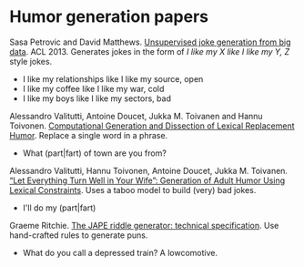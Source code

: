 # Humor generation papers

Sasa Petrovic and David Matthews. [Unsupervised joke generation from big data](https://pdfs.semanticscholar.org/0ed1/ac5b5ec2f75fd061f285aef8278381b4dbd8.pdf). ACL 2013. Generates jokes in the form of *I like my X like I like my Y, Z* style jokes.

* I like my relationships like I like my source, open
* I like my coffee like I like my war, cold
* I like my boys like I like my sectors, bad

Alessandro Valitutti, Antoine Doucet, Jukka M. Toivanen and Hannu Toivonen. [Computational Generation and Dissection of
Lexical Replacement Humor](https://csiweb.ucd.ie/files/u2703/Valitutti_et_al2015_prefinal.pdf). Replace a single word in a phrase.

* What (part|fart) of town are you from?

Alessandro Valitutti, Hannu Toivonen, Antoine Doucet, Jukka M. Toivanen. [“Let Everything Turn Well in Your Wife”: Generation of Adult Humor Using Lexical Constraints](http://www.aclweb.org/old_anthology/P/P13/P13-2.pdf#page=291). Uses a taboo model to build (very) bad jokes.

* I'll do my (part|fart)

Graeme Ritchie. [The JAPE riddle generator: technical specification](http://homepages.abdn.ac.uk/g.ritchie/pages/papers/japespec.pdf). Use hand-crafted rules to generate puns.

* What do you call a depressed train? A lowcomotive.
